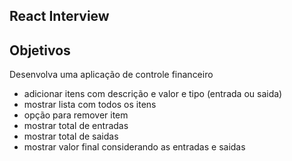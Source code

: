 ## React Interview

## Objetivos

Desenvolva uma aplicação de controle financeiro

-   adicionar itens com descrição e valor e tipo (entrada ou saida)
-   mostrar lista com todos os itens
-   opção para remover item
-   mostrar total de entradas
-   mostrar total de saidas
-   mostrar valor final considerando as entradas e saidas
